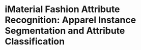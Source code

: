 # iMaterial Fashion Attribute Recognition: Apparel Instance Segmentation and Attribute Classification
